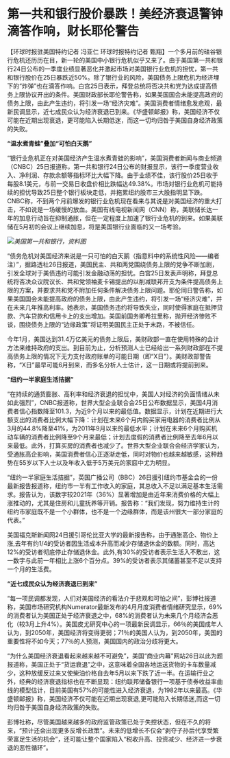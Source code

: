 # 第一共和银行股价暴跌！美经济衰退警钟滴答作响，财长耶伦警告

【环球时报驻美国特约记者 冯亚仁 环球时报特约记者
甄翔】一个多月前的硅谷银行危机还历历在目，新一轮的美国中小银行危机似乎又来了。由于美国第一共和银行24日公布的一季度业绩显著恶化并激起市场对美国银行业危机的担忧，第一共和银行股价在25日暴跌近50%。除了银行业的风险，美国债务上限危机为经济埋下的“炸弹”也在滴答作响。白宫25日表示，拜登总统将否决共和党为达成提高债务上限协议开出的条件。美国财政部长耶伦警告称，如果美国国会未能提高政府的债务上限，由此产生违约，将引发一场“经济灾难”。美国消费者情绪愈发悲观，最新民调显示，近七成民众认为经济衰退已到来。《华盛顿邮报》称，美国经济不仅可能在近期出现衰退，更可能陷入长期低迷，而这一切均归咎于美国自身经济政策的失败。

**“温水煮青蛙”叠加“可怕白天鹅”**

“银行业危机正在对美国经济产生温水煮青蛙的影响”，美国消费者新闻与商业频道（CNBC）25日报道称，第一共和银行24日公布的财报显示，该行一季度营业收入、净利润、存款余额等指标环比大幅下降。由于业绩不佳，该行股价25日收于每股8.1美元，与前一交易日收盘价相比跌幅达49.38%。市场对银行业危机可能持续的担忧导致25日整个银行板块走低，并拖累纽约股市三大股指明显下跌。CNBC称，不到两个月前爆发的银行业危机现在看来与其说是对美国经济的重大打击，不如说是一场缓慢的放血。美国有线电视新闻网（CNN）称，美联储长达一年的加息行动旨在抑制通胀，但在一定程度上加速了银行业危机的到来。如果美联储在5月初的会议上继续加息，将是美国银行业面临的又一场考验。

![](https://inews.gtimg.com/om_bt/Oniw2aAS9B1cTgyaghju8P0nq1sNP8Tx0ZQpbYs-xOkaAAA/1000)_美国第一共和银行，资料图_

“债务危机对美国经济来说是一只可怕的白天鹅（指意料中的系统性风险——编者注）”，据路透社26日报道，美国民主、共和两党围绕债务上限的党争不断加剧，引发全球对于美债违约可能引发金融动荡的担忧。白宫25日发表声明称，拜登总统将否决众议院议长、共和党领袖麦卡锡提出的以削减联邦开支为条件提高债务上限的方案，并要求共和党不附加任何条件解决债务上限问题。耶伦同日警告称，如果美国国会未能提高政府的债务上限，由此产生违约，将引发一场“经济灾难”，并在未来几年推高利率。她表示，美国债务违约将导致失业，同时使得家庭在抵押贷款、汽车贷款和信用卡上的支出增加。美国前国务卿希拉里称，抛开经济惨败不谈，围绕债务上限的“边缘政策”将证明美国民主正处于末路，不被信任。

今年1月，美国达到31.4万亿美元的债务上限后，美财政部一直在使用特殊的会计方法来维持政府的支出。到目前为止，分析预测人士已经给出一系列财政部在不提高债务上限的情况下无力支付政府账单的可能日期（即“X日”）。美财政部警告称，“X日”最早可能6月到来，而多名分析人士估计，这一日期或将提前到来。

**“纽约一半家庭生活拮据”**

“在持续的通货膨胀、高利率和经济衰退的担忧中，美国人对经济的负面情绪从未如此强烈”，CNBC报道称，世界大型企业联合会25日公布数据显示，美国4月消费者信心指数降至101.3，为近9个月以来的最低值。数据显示，计划在近期进行大额支出的消费者比例大幅下降：计划在未来6个月内购买家用电器的消费者比例从3月的44.8%降至41%，为2011年9月以来的最低水平；计划在未来6个月购买机动车辆的消费者比例降至9个月来最低；计划去度假的消费者比例降至去年6月以来最低。此外，打算买房的消费者也减少了。世界大型企业联合会经济学家认为，受通胀高企影响，美国消费者信心正逐渐走低，同时对物价也越来越敏感，这种趋势在55岁以下人士以及年收入低于5万美元的家庭中尤为明显。

“纽约一半家庭生活拮据”，英国广播公司（BBC）26日援引纽约市基金会的一份最新报告报道称，纽约市一半有工作收入的家庭，其总收入不足以满足基本生活需求。报告认为，该数字较2021年（36%）显著增加是由近年来消费价格的大幅上涨推动的，尤其是住房和儿童抚养等开销。报告称：“我们发现，努力维持生计的纽约市家庭既不是一个小群体，也不是一个边缘群体，而是该州很大一部分家庭的代表。”

美国福克斯新闻网24日援引哥伦比亚大学的最新报告称，由于通胀高企、物价上涨,去年有约1/4的受访者因生活成本升高而减少存储退休金的数额。同时，高达12%的受访者彻底停止存储退休金。此外,有30%的受访者表示生活入不敷出，这一数字与此前一年相比上涨6个百分点。39%的受访者表示其储蓄甚至不足以支持一个月的生活费。

**“近七成民众认为经济衰退已到来”**

“每一项民调都发现，人们对美国经济的看法介于悲观和可怕之间”，彭博社报道称，美国市场研究机构Numerator最新发布的4月月度消费者情绪研究显示，69%的消费者认为美国正处于经济衰退之中，68%的消费者认为未来几个月经济会恶化（较3月上升4%）。美国皮尤研究中心的一项最新民调显示，66％的美国成年人认为，到2050年，美国经济将变得更弱；71％的美国人认为，到2050年，美国的重要性将不如今天；77％的人预测，美国国内的政治分歧将更大。

“为什么美国经济衰退看起来越来越不可避免”，美国“商业内幕”网站26日以此为题报道称，美国正处于“货运衰退”之中，这意味着全国各地运送货物的卡车数量减少，这种放缓反过来又使柴油价格自去年5月以来下跌了近一半。在运输行业之外，经典的经济衰退指标也在不断显现：纽约联邦储备银行一项基于债券收益率曲线的模型估计，目前美国有57%的可能性进入经济衰退，为1982年以来最高。《华盛顿邮报》称，美国经济不仅可能在近期出现衰退,更可能陷入长期低迷,而这一切均归咎于美国自身经济政策的失败。

彭博社称，尽管美国越来越多的政府监管政策已处于失控状态，但在不久的将来，“预计还会出现更多反增长政策”。未来的低增长不仅会“剥夺子孙后代享受繁荣富足生活的机会”，还可能让整个国家陷入“税收升高、投资减少、经济进一步衰退的恶性循环”。

